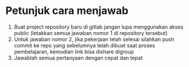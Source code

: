# Petunjuk cara menjawab
1. Buat project repository baru di gitlab jangan lupa menggunakan akses public (letakkan semua jawaban nomor 1 di repository tersebut)
3. Untuk jawaban nomor 2, jika pekerjaan telah selesai silahkan push commit ke repo yang sebelumnya telah dibuat saat proses pembelajaran, kemudian link bisa dishare digroup
4. Jawablah semua pertanyaan dengan cepat dan tepat
